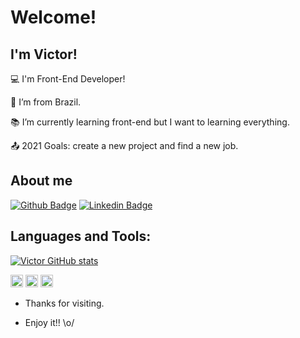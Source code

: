 # Welcome!

## I'm Victor!

:computer: I'm Front-End Developer!

:house_with_garden: I’m from Brazil.

:books: I’m currently learning front-end but I want to learning everything.

:outbox_tray: 2021 Goals: create a new project and find a new job.

## About me

[![Github Badge](https://img.shields.io/badge/-Github-000?style=flat-square&logo=Github&logoColor=white&link=https://github.com/barcelosvs)](https://github.com/barcelosvs)
[![Linkedin Badge](https://img.shields.io/badge/-LinkedIn-blue?style=flat-square&logo=Linkedin&logoColor=white&link=https://www.linkedin.com/in/barcelosvs/)](https://www.linkedin.com/in/barcelosvs/)

## Languages and Tools:

[![Victor GitHub stats](https://github-readme-stats.vercel.app/api?username=Barcelos)](https://github.com/barcelosvs/github-readme-stats)

<code><img height="20" src="https://img.shields.io/badge/HTML5-E34F26?style=for-the-badge&logo=html5&logoColor=white"></code>
<code><img height="20" src="https://img.shields.io/badge/CSS3-1572B6?style=for-the-badge&logo=css3&logoColor=white"></code>
<code><img height="20" src="https://img.shields.io/badge/JavaScript-323330?style=for-the-badge&logo=javascript&logoColor=F7DF1E"></code>

- Thanks for visiting.

- Enjoy it!! \o/
